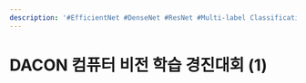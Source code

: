 ```yaml
---
description: '#EfficientNet #DenseNet #ResNet #Multi-label Classification #CV'
---
```


# DACON 컴퓨터 비전 학습 경진대회 (1)

<figure><img src="../../../.gitbook/assets/DACON 컴퓨터 비전 학습 경진대회 (1)_페이지_01.jpg" alt=""><figcaption></figcaption></figure>

<figure><img src="../../../.gitbook/assets/DACON 컴퓨터 비전 학습 경진대회 (1)_페이지_02.jpg" alt=""><figcaption></figcaption></figure>

<figure><img src="../../../.gitbook/assets/DACON 컴퓨터 비전 학습 경진대회 (1)_페이지_03.jpg" alt=""><figcaption></figcaption></figure>

<figure><img src="../../../.gitbook/assets/DACON 컴퓨터 비전 학습 경진대회 (1)_페이지_04.jpg" alt=""><figcaption></figcaption></figure>

<figure><img src="../../../.gitbook/assets/DACON 컴퓨터 비전 학습 경진대회 (1)_페이지_05.jpg" alt=""><figcaption></figcaption></figure>

<figure><img src="../../../.gitbook/assets/DACON 컴퓨터 비전 학습 경진대회 (1)_페이지_06.jpg" alt=""><figcaption></figcaption></figure>

<figure><img src="../../../.gitbook/assets/DACON 컴퓨터 비전 학습 경진대회 (1)_페이지_07.jpg" alt=""><figcaption></figcaption></figure>

<figure><img src="../../../.gitbook/assets/DACON 컴퓨터 비전 학습 경진대회 (1)_페이지_08.jpg" alt=""><figcaption></figcaption></figure>

<figure><img src="../../../.gitbook/assets/DACON 컴퓨터 비전 학습 경진대회 (1)_페이지_09.jpg" alt=""><figcaption></figcaption></figure>

<figure><img src="../../../.gitbook/assets/DACON 컴퓨터 비전 학습 경진대회 (1)_페이지_10.jpg" alt=""><figcaption></figcaption></figure>

<figure><img src="../../../.gitbook/assets/DACON 컴퓨터 비전 학습 경진대회 (1)_페이지_11.jpg" alt=""><figcaption></figcaption></figure>

<figure><img src="../../../.gitbook/assets/DACON 컴퓨터 비전 학습 경진대회 (1)_페이지_12.jpg" alt=""><figcaption></figcaption></figure>

<figure><img src="../../../.gitbook/assets/DACON 컴퓨터 비전 학습 경진대회 (1)_페이지_13.jpg" alt=""><figcaption></figcaption></figure>

<figure><img src="../../../.gitbook/assets/DACON 컴퓨터 비전 학습 경진대회 (1)_페이지_14.jpg" alt=""><figcaption></figcaption></figure>

<figure><img src="../../../.gitbook/assets/DACON 컴퓨터 비전 학습 경진대회 (1)_페이지_15.jpg" alt=""><figcaption></figcaption></figure>

<figure><img src="../../../.gitbook/assets/DACON 컴퓨터 비전 학습 경진대회 (1)_페이지_16.jpg" alt=""><figcaption></figcaption></figure>

<figure><img src="../../../.gitbook/assets/DACON 컴퓨터 비전 학습 경진대회 (1)_페이지_17.jpg" alt=""><figcaption></figcaption></figure>

<figure><img src="../../../.gitbook/assets/DACON 컴퓨터 비전 학습 경진대회 (1)_페이지_18.jpg" alt=""><figcaption></figcaption></figure>

<figure><img src="../../../.gitbook/assets/DACON 컴퓨터 비전 학습 경진대회 (1)_페이지_19.jpg" alt=""><figcaption></figcaption></figure>

<figure><img src="../../../.gitbook/assets/DACON 컴퓨터 비전 학습 경진대회 (1)_페이지_20.jpg" alt=""><figcaption></figcaption></figure>

<figure><img src="../../../.gitbook/assets/DACON 컴퓨터 비전 학습 경진대회 (1)_페이지_21.jpg" alt=""><figcaption></figcaption></figure>

<figure><img src="../../../.gitbook/assets/DACON 컴퓨터 비전 학습 경진대회 (1)_페이지_22.jpg" alt=""><figcaption></figcaption></figure>

<figure><img src="../../../.gitbook/assets/DACON 컴퓨터 비전 학습 경진대회 (1)_페이지_23.jpg" alt=""><figcaption></figcaption></figure>
